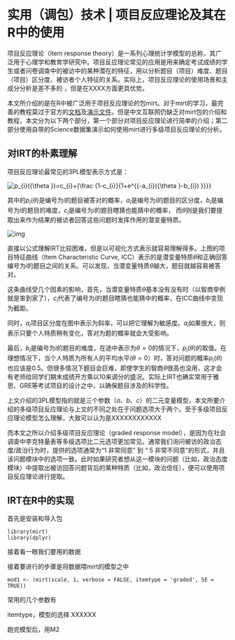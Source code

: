 # 实用（调包）技术 | 项目反应理论及其在R中的使用



项目反应理论（item response theory）是一系列心理统计学模型的总称，其广泛用于心理学和教育学研究中。项目反应理论常见的应用是用来确定考试成绩的学生或者问卷调查中的被访中的某种潜在的特征，用以分析题目（项目）难度、题目（项目）区分度、被访者个人特征的关系。实际上，项目反应理论的使用场景和主成分分析是差不多的 ，但是在XXXX方面更具优势。

本文所介绍的是在R中被广泛用于项目反应理论的包mirt。对于mirt的学习，最完善的教程莫过于官方的[文档](https://cran.r-project.org/web/packages/mirt/mirt.pdf)及[演示文件](https://github.com/philchalmers/mirt/wiki)。但是中文互联网仍缺乏对mirt包的介绍和教程，本文分为以下两个部分，第一个部分对项目反应理论进行简单的介绍；第二部分使用自带的Science数据集演示如何使用mirt进行多级项目反应理论的分析。

## 对IRT的朴素理解

项目反应理论最常见的3PL模型表示方式是：

![p_{i}({\theta })=c_{i}+{\frac {1-c_{i}}{1+e^{{-a_{i}({\theta }-b_{i}) }}}}](https://wikimedia.org/api/rest_v1/media/math/render/svg/a95c7fc8664215f1f27931c1bf471d167ae2840e)

其中的$p_{i}(\theta)$是编号为$i$的题目被答对的概率，$a_{i}$是编号为$i$的题目的区分度，$b_{i}$是编号为$i$的题目的难度，$c_{i}$是编号为$i$的题目瞎猜也能猜中的概率， 而$\theta$则是我们要提取出来作为结果的被访者回答这些问题时发挥作用的潜变量特质。

![img](https://upload.wikimedia.org/wikipedia/commons/7/7b/3PL_IRF.png)

直接以公式理解IRT比较困难，但是以可视化方式表示就容易理解得多。上图的项目特征曲线（Item Characteristic Curve, ICC）表示的是潜变量特质$\theta$和正确回答编号为$i$的题目之间的关系。可以发现，当潜变量特质$\theta$越大，题目就越容易被答对。

这条曲线受几个因素的影响，首先，当潜变量特质$\theta$基本没有没有时（以智商举例就是笨到家了），$c_{i}$代表了编号为$i$的题目瞎猜也能猜中的概率，在ICC曲线中变现为截距。

同时，$a_{i}$项目区分度在图中表示为斜率，可以把它理解为敏感度。$a_{i}$如果很大，则表示只要个人特质稍有变化，答对为题的概率就会大受影响。

最后，$b_{i}$是编号为$i$的题目的难度，在途中表示为$\theta = 0$的情况下，$p_{i}(\theta)$的取值。在理想情况下，当个人特质为所有人的平均水平($\theta = 0$）时，答对问题的概率$p_{i}(\theta)$也应该是0.5。但很多情况下题目会巨难，即使学生的智商$\theta$很高也没用，这才会有老师给同学们期末成绩开方乘以10来调分的盛况。实际上IRT也确实常用于雅思、GRE等考试项目的设计之中，以确保题目涉及的科学性。

上文介绍的3PL模型指的就是三个参数（$a、b、c$）的二元变量模型，本文所要介绍的多级项目反应理论与上文的不同之处在于问题选项大于两个。至于多级项目反应理论模型怎么理解，大致可以认为是XXXXXXXXXXXX

而本文之所以介绍多级项目反应理论（graded response model），是因为在社会调查中李克特量表等多级选项比二元选项更加常见。通常我们询问被访的政治态度/政治行为时，提供的选项通常为“1 非常同意” 到 “ 5 非常不同意”的形式，并且该问题模块中的选项一致。此时如果研究者想从这一模块的问题（比如，政治态度模块）中提取出被访回答问题背后的某种特质（比如，政治信任），便可以使用项目反应理论进行提取。

## IRT在R中的实现

首先是安装和导入包

```
library(mirt)   
library(dplyr)
```

接着看一眼我们要用的数据



接着要进行的步骤是将数据喂mirt的模型之中

```
mod1 <- (mirt(scale, 1, verbose = FALSE, itemtype = 'graded', SE = TRUE))
```

常用的几个参数有

itemtype，模型的选择 XXXXXX

跑完模型后，用M2

